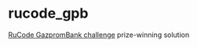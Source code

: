 # rucode_gpb
[RuCode GazpromBank challenge](https://mipt.ru/news/partner_festivalya_rucode_gazprombank_priglashaet_reshit_realnye_zadachi_dlya_biznesa) prize-winning solution

